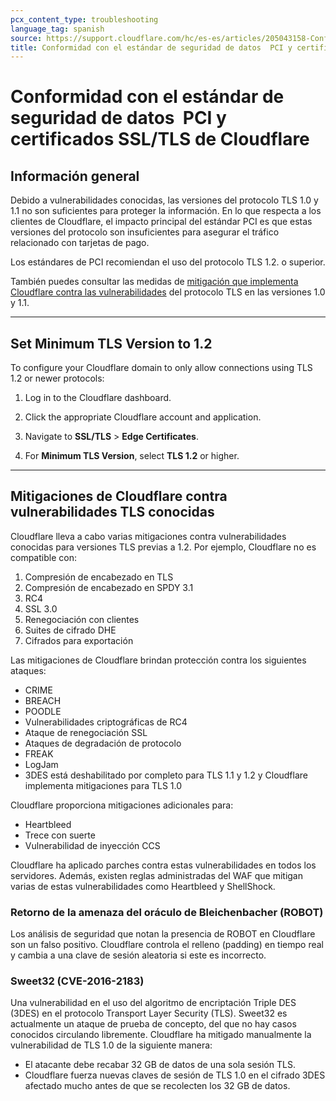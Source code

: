 ```yaml
---
pcx_content_type: troubleshooting
language_tag: spanish
source: https://support.cloudflare.com/hc/es-es/articles/205043158-Conformidad-con-el-est%C3%A1ndar-de-seguridad-de-datos-PCI-y-certificados-SSL-TLS-de-Cloudflare
title: Conformidad con el estándar de seguridad de datos  PCI y certificados SSLTLS de Cloudflare
---
```


# Conformidad con el estándar de seguridad de datos  PCI y certificados SSL/TLS de Cloudflare



## Información general

Debido a vulnerabilidades conocidas, las versiones del protocolo TLS 1.0 y 1.1 no son suficientes para proteger la información. En lo que respecta a los clientes de Cloudflare, el impacto principal del estándar PCI es que estas versiones del protocolo son insuficientes para asegurar el tráfico relacionado con tarjetas de pago.

Los estándares de PCI recomiendan el uso del protocolo TLS 1.2. o superior.

También puedes consultar las medidas de [mitigación que implementa Cloudflare contra las vulnerabilidades](https://support.cloudflare.com/hc/en-us/articles/205043158#h_1TWWDdoBc31LFYj9kVNwlu) del protocolo TLS en las versiones 1.0 y 1.1.

___

## Set Minimum TLS Version to 1.2

To configure your Cloudflare domain to only allow connections using TLS 1.2 or newer protocols:

1. Log in to the Cloudflare dashboard.

2. Click the appropriate Cloudflare account and application.

4. Navigate to **SSL/TLS** > **Edge Certificates**.

5. For **Minimum TLS Version**, select **TLS 1.2** or higher.

___

## Mitigaciones de Cloudflare contra vulnerabilidades TLS conocidas

Cloudflare lleva a cabo varias mitigaciones contra vulnerabilidades conocidas para versiones TLS previas a 1.2. Por ejemplo, Cloudflare no es compatible con:

1.  Compresión de encabezado en TLS
2.  Compresión de encabezado en SPDY 3.1
3.  RC4
4.  SSL 3.0
5.  Renegociación con clientes
6.  Suites de cifrado DHE
7.  Cifrados para exportación

Las mitigaciones de Cloudflare brindan protección contra los siguientes ataques:

-   CRIME
-   BREACH
-   POODLE
-   Vulnerabilidades criptográficas de RC4
-   Ataque de renegociación SSL
-   Ataques de degradación de protocolo
-   FREAK
-   LogJam
-   3DES está deshabilitado por completo para TLS 1.1 y 1.2 y Cloudflare implementa mitigaciones para TLS 1.0

Cloudflare proporciona mitigaciones adicionales para:

-   Heartbleed
-   Trece con suerte
-   Vulnerabilidad de inyección CCS

Cloudflare ha aplicado parches contra estas vulnerabilidades en todos los servidores. Además, existen reglas administradas del WAF que mitigan varias de estas vulnerabilidades como Heartbleed y ShellShock.

### Retorno de la amenaza del oráculo de Bleichenbacher (ROBOT)

Los análisis de seguridad que notan la presencia de ROBOT en Cloudflare son un falso positivo. Cloudflare controla el relleno (padding) en tiempo real y cambia a una clave de sesión aleatoria si este es incorrecto.

### Sweet32 (CVE-2016-2183)

Una vulnerabilidad en el uso del algoritmo de encriptación Triple DES (3DES) en el protocolo Transport Layer Security (TLS). Sweet32 es actualmente un ataque de prueba de concepto, del que no hay casos conocidos circulando libremente. Cloudflare ha mitigado manualmente la vulnerabilidad de TLS 1.0 de la siguiente manera:

-   El atacante debe recabar 32 GB de datos de una sola sesión TLS.
-   Cloudflare fuerza nuevas claves de sesión de TLS 1.0 en el cifrado 3DES afectado mucho antes de que se recolecten los 32 GB de datos.
